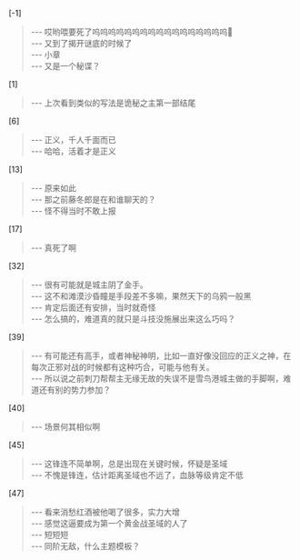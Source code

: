 
[-1] 
>--- 哎哟喂要死了呜呜呜呜呜呜呜呜呜呜呜呜呜呜呜呜呜🥹<br>
>--- 又到了揭开谜底的时候了<br>
>--- 小章<br>
>--- 又是一个秘谍？<br>

[1] 
>--- 上次看到类似的写法是诡秘之主第一部结尾<br>

[6] 
>--- 正义，千人千面而已<br>
>--- 哈哈，活着才是正义<br>

[13] 
>--- 原来如此<br>
>--- 那之前藤冬郎是在和谁聊天的？<br>
>--- 怪不得当时不敢上报<br>

[17] 
>--- 真死了啊<br>

[32] 
>--- 很有可能就是城主阴了金手。<br>
>--- 这不和滩漠沙昏瞳是手段差不多嘛，果然天下的乌鸦一般黑<br>
>--- 肯定后面还有安排，当时就奇怪<br>
>--- 怎么搞的，难道真的就只是斗技没施展出来这么巧吗？<br>

[39] 
>--- 有可能还有高手，或者神秘神明，比如一直好像没回应的正义之神，在每次正邪对战的时候都有这种巧合，可能与他有关。<br>
>--- 所以说之前刺刀帮帮主无缘无故的失误不是雪鸟港城主做的手脚啊，难道还有别的势力参加？<br>

[40] 
>--- 场景何其相似啊<br>

[45] 
>--- 这锋连不简单啊，总是出现在关键时候，怀疑是圣域<br>
>--- 不愧是锋连，估计距离圣域也不远了，血脉等级肯定不低<br>

[47] 
>--- 看来消愁红酒被他喝了很多，实力大增<br>
>--- 感觉这逼要成为第一个黄金战圣域的人了<br>
>--- 短短短<br>
>--- 同阶无敌，什么主题模板？<br>
